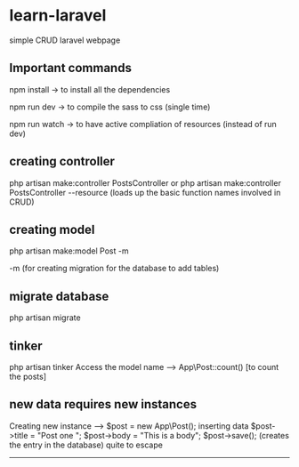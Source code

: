 # learn-laravel
simple CRUD laravel webpage 


Important commands 
------------------
npm install -> to install all the dependencies 

npm run dev -> to compile the sass to css (single time)

npm run watch -> to have active compliation of resources (instead of run dev) 

creating controller 
--------------------
php artisan make:controller PostsController
 or
php artisan make:controller PostsController --resource (loads up the basic function names involved in CRUD)

creating model
--------------
php artisan make:model Post -m

-m (for creating migration for the database to add tables) 

migrate database 
----------------
php artisan migrate 

tinker
------
php artisan tinker 
Access the model name --> App\Post::count() [to count the posts]
## new data requires new instances ##
Creating new instance --> $post = new App\Post();
inserting data 
 $post->title = "Post one ";
 $post->body = "This is a body";
 $post->save();   (creates the entry in the database)
quite to escape 

--------------
